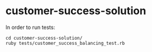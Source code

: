 # customer-success-solution

In order to run tests:
```
cd customer-success-solution/
ruby tests/customer_success_balancing_test.rb
```
